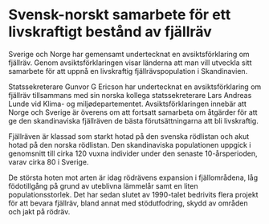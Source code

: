 # Svensk-norskt samarbete för ett livskraftigt bestånd av fjällräv

Sverige och Norge har gemensamt undertecknat en avsiktsförklaring om fjällräv. Genom avsiktsförklaringen visar länderna att man vill utveckla sitt samarbete för att uppnå en livskraftig fjällrävspopulation i Skandinavien.


Statssekreterare Gunvor G Ericson har undertecknat en avsiktsförklaring om fjällräv tillsammans med sin norska kollega statssekreterare Lars Andreas Lunde vid Klima\- og miljødepartementet. Avsiktsförklaringen innebär att Norge och Sverige är överens om att fortsatt samarbeta om åtgärder för att ge den skandinaviska fjällräven de bästa förutsättningarna att bli livskraftig.

Fjällräven är klassad som starkt hotad på den svenska rödlistan och akut hotad på den norska rödlistan. Den skandinaviska populationen uppgick i genomsnitt till cirka 120 vuxna individer under den senaste 10\-årsperioden, varav cirka 80 i Sverige.

De största hoten mot arten är idag rödrävens expansion i fjällområdena, låg födotillgång på grund av uteblivna lämmelår samt en liten populationsstorlek. Det har sedan slutet av 1990\-talet bedrivits flera projekt för att bevara fjällräv, bland annat med stödutfodring, skydd av områden och jakt på rödräv.
